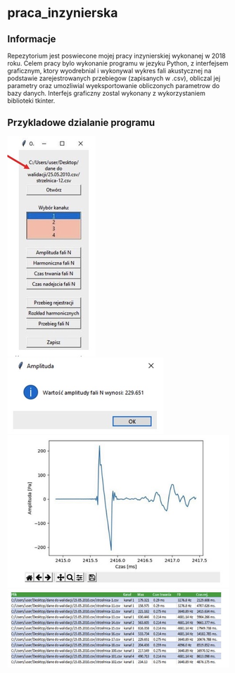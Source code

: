 # praca_inzynierska

## Informacje
Repezytorium jest poswiecone mojej pracy inzynierskiej wykonanej w 2018 roku. Celem pracy bylo wykonanie programu w jezyku Python, z interfejsem graficznym,
ktory wyodrebnial i wykonywal wykres fali akustycznej na podstawie zarejestrowanych przebiegow (zapisanych w .csv), obliczal jej parametry oraz umozliwial
wyeksportowanie obliczonych parametrow do bazy danych. Interfejs graficzny zostal wykonany z wykorzystaniem biblioteki tkinter.

## Przykladowe dzialanie programu
![Zrzut](plik.jpeg)
![Zrzut](plik2.jpeg)
![Zrzut](plik3.jpeg)
![Zrzut](plik4.jpeg)
